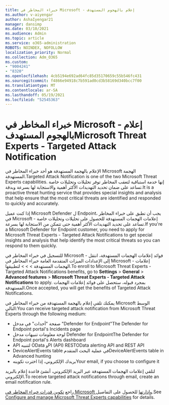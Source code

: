 ```yaml
---
title: خبراء المخاطر في Microsoft - إعلام بالهجوم المستهدف
ms.author: v-aiyengar
author: AshaIyengar21
manager: dansimp
ms.date: 03/10/2021
ms.audience: Admin
ms.topic: article
ms.service: o365-administration
ROBOTS: NOINDEX, NOFOLLOW
localization_priority: Normal
ms.collection: Adm_O365
ms.custom:
- "9004241"
- "8320"
ms.openlocfilehash: 4cb5194e692ad64fc85d35170659c55b546fc431
ms.sourcegitcommit: f4866e94918c7b591ad0cd3b58169d340bcc7f00
ms.translationtype: MT
ms.contentlocale: ar-SA
ms.lasthandoff: 05/19/2021
ms.locfileid: "52545363"
---
```

# <a name="microsoft-threat-experts---targeted-attack-notification"></a><span data-ttu-id="8e17e-102">خبراء المخاطر في Microsoft - إعلام بالهجوم المستهدف</span><span class="sxs-lookup"><span data-stu-id="8e17e-102">Microsoft Threat Experts - Targeted Attack Notification</span></span>

<span data-ttu-id="8e17e-103">الإعلام بالهجمة المستهدفة هو أحد خبراء المخاطر في Microsoft الهجمة المستهدفة.</span><span class="sxs-lookup"><span data-stu-id="8e17e-103">Targeted Attack Notification is one of the two Microsoft Threat Experts capabilities.</span></span> <span data-ttu-id="8e17e-104">إنها خدمة استباقية لتعقب المخاطر توفر تحليلات وتحليلات خاصة تساعد على ضمان تحديد التهديدات الأكثر أهمية والاستجابة لها بسرعة وبدقة.</span><span class="sxs-lookup"><span data-stu-id="8e17e-104">It is a proactive threat hunting service that provides special insights and analysis that help ensure that the most critical threats are identified and responded to quickly and accurately.</span></span>

<span data-ttu-id="8e17e-105">إذا كنت عميل Microsoft Defender ل Endpoint، يجب أن تطبق على خبراء المخاطر في Microsoft - إعلامات الهجمات المستهدفة للحصول على تحليلات وتحليلات خاصة تساعد على تحديد التهديدات الأكثر أهمية حتى تتمكن من الاستجابة لها بسرعة.</span><span class="sxs-lookup"><span data-stu-id="8e17e-105">If you're a Microsoft Defender for Endpoint customer, you need to apply for Microsoft Threat Experts - Targeted Attack Notifications to get special insights and analysis that help identify the most critical threats so you can respond to them quickly.</span></span>

<span data-ttu-id="8e17e-106">للتسجيل في خبراء المخاطر في Microsoft - فوائد إعلامات الهجمات المستهدفة، انتقل إلى الإعدادات الميزات المتقدمة العامة خبراء المخاطر في Microsoft - إعلامات الهجمات المستهدفة  >    >    >   لتطبيقها.</span><span class="sxs-lookup"><span data-stu-id="8e17e-106">To enroll to Microsoft Threat Experts - Targeted Attack Notifications benefits, go to **Settings** > **General** > **Advanced features** > **Microsoft Threat Experts - Targeted Attack Notifications** to apply.</span></span> <span data-ttu-id="8e17e-107">بمجرد قبوله، ستحصل على فوائد إعلامات الهجمات المستهدفة.</span><span class="sxs-lookup"><span data-stu-id="8e17e-107">Once accepted, you will get the benefits of Targeted Attack Notifications.</span></span>

<span data-ttu-id="8e17e-108">يمكنك تلقي إعلام بالهجمة المستهدفة من خبراء المخاطر في Microsoft الوسط التالي:</span><span class="sxs-lookup"><span data-stu-id="8e17e-108">You can receive targeted attack notification from Microsoft Threat Experts through the following medium:</span></span>

- <span data-ttu-id="8e17e-109">صفحة "أحداث" في مدخل "Defender for Endpoint"</span><span class="sxs-lookup"><span data-stu-id="8e17e-109">The Defender for Endpoint portal's Incidents page</span></span>
- <span data-ttu-id="8e17e-110">لوحة معلومات تنبيهات مدخل Defender for Endpoint</span><span class="sxs-lookup"><span data-stu-id="8e17e-110">The Defender for Endpoint portal's Alerts dashboard</span></span>
- <span data-ttu-id="8e17e-111">API لتنبيه OData وPI (API) REST</span><span class="sxs-lookup"><span data-stu-id="8e17e-111">OData alerting API and REST API</span></span>
- <span data-ttu-id="8e17e-112">DeviceAlertEvents table في عملية البحث المتقدم</span><span class="sxs-lookup"><span data-stu-id="8e17e-112">DeviceAlertEvents table in Advanced hunting</span></span>
- <span data-ttu-id="8e17e-113">بريدك الإلكتروني، إذا اخترت تكوينه</span><span class="sxs-lookup"><span data-stu-id="8e17e-113">Your email, if you choose to configure it</span></span>

<span data-ttu-id="8e17e-114">لتلقي إعلامات الهجمات المستهدفة عبر البريد الإلكتروني، أنشئ قاعدة إعلام بالبريد الإلكتروني.</span><span class="sxs-lookup"><span data-stu-id="8e17e-114">To receive targeted attack notifications through email, create an email notification rule.</span></span> 

<span data-ttu-id="8e17e-115">راجع [تكوين قدرات خبراء المخاطر في Microsoft وإدارتها](/windows/security/threat-protection/microsoft-defender-atp/configure-microsoft-threat-experts) للحصول على التفاصيل.</span><span class="sxs-lookup"><span data-stu-id="8e17e-115">See [Configure and manage Microsoft Threat Experts capabilities](/windows/security/threat-protection/microsoft-defender-atp/configure-microsoft-threat-experts) for details.</span></span>
